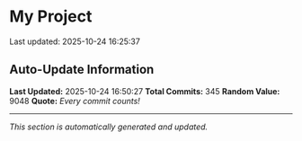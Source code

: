 # My Project


Last updated: 2025-10-24 16:25:37
































































































































































































































































































































































































































































































































































































































































































































































## Auto-Update Information

**Last Updated:** 2025-10-24 16:50:27
**Total Commits:** 345
**Random Value:** 9048
**Quote:** _Every commit counts!_

---
_This section is automatically generated and updated._
